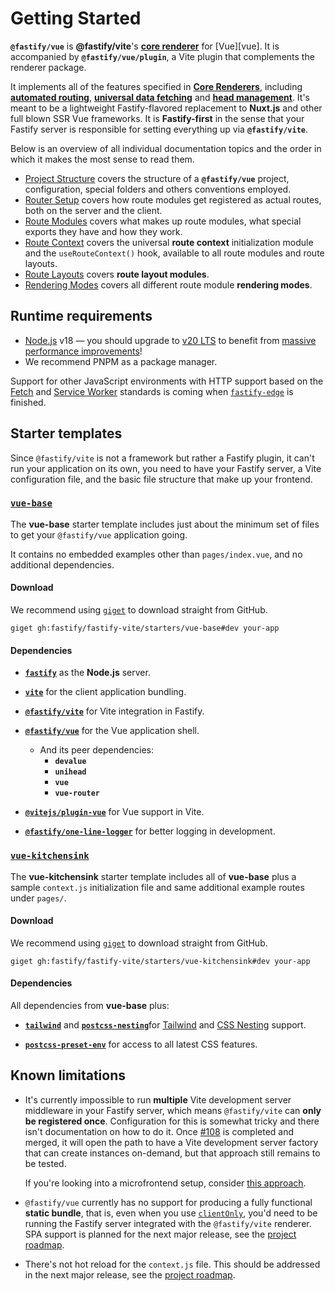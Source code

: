 <!--@include: ../guide/parts/links.md-->

# Getting Started

**`@fastify/vue`** is **@fastify/vite**'s [**core renderer**](/guide/core-renderers) for [Vue][vue]. It is accompanied by **`@fastify/vue/plugin`**, a Vite plugin that complements the renderer package.

It implements all of the features specified in [**Core Renderers**](/guide/core-renderers), including [**automated routing**](/vue/router-setup), [**universal data fetching**](/vue/route-modules#data-fetching) and [**head management**](/vue/route-modules#page-metadata). It's meant to be a lightweight Fastify-flavored replacement to **Nuxt.js** and other full blown SSR Vue frameworks. It is **Fastify-first** in the sense that your Fastify server is responsible for setting everything up via **`@fastify/vite`**.

Below is an overview of all individual documentation topics and the order in which it makes the most sense to read them.

- [Project Structure](/vue/project-structure) covers the structure of a **`@fastify/vue`** project, configuration, special folders and others conventions employed.
- [Router Setup](/vue/router-setup) covers how route modules get registered as actual routes, both on the server and the client.
- [Route Modules](/vue/route-modules) covers what makes up route modules, what special exports they have and how they work. 
- [Route Context](/vue/route-context) covers the universal **route context** initialization module and the `useRouteContext()` hook, available to all route modules and route layouts.
- [Route Layouts](/vue/route-layouts) covers **route layout modules**.
- [Rendering Modes](/vue/rendering-modes) covers all different route module **rendering modes**.

## Runtime requirements

- [Node.js](https://nodejs.org/en/) v18 — you should upgrade to [v20 LTS](https://nodejs.org/en/blog/announcements/v20-release-announce) to benefit from [massive performance improvements](https://blog.rafaelgss.dev/state-of-nodejs-performance-2023)!
- We recommend PNPM as a package manager.

Support for other JavaScript environments with HTTP support based on the [Fetch](https://fetch.spec.whatwg.org/) and [Service Worker](https://www.w3.org/TR/service-workers/) standards is coming when [`fastify-edge`](https://github.com/galvez/fastify-edge) is finished.

## Starter templates

Since `@fastify/vite` is not a framework but rather a Fastify plugin, it can't run your application on its own, you need to have your Fastify server, a Vite configuration file, and the basic file structure that make up your frontend.

### <a href="https://github.com/fastify/fastify-vite/tree/dev/starters/vue-base" target="_blank" rel="noreferrer"><code style="white-space: nowrap;">vue-base</code></a>

The **vue-base** starter template includes just about the minimum set of files to get your `@fastify/vue` application going. 

It contains no embedded examples other than `pages/index.vue`, and no additional dependencies.

#### Download

We recommend using [`giget`](https://github.com/unjs/giget) to download straight from GitHub.

```
giget gh:fastify/fastify-vite/starters/vue-base#dev your-app
```

#### Dependencies

- [**`fastify`**](https://github.com/fastify/fastify) as the **Node.js** server.

- [**`vite`**](https://vitejs.dev/) for the client application bundling.

- [**`@fastify/vite`**](https://github.com/fastify/fastify-vite) for Vite integration in Fastify.

- [**`@fastify/vue`**](https://github.com/fastify/fastify-vite/tree/dev/packages/fastify-vue) for the Vue application shell.
  - And its peer dependencies:
    - **`devalue`**
    - **`unihead`**
    - **`vue`**
    - **`vue-router`**

- [**`@vitejs/plugin-vue`**](https://github.com/vitejs/vite-plugin-vue) for Vue support in Vite.

- [**`@fastify/one-line-logger`**](https://github.com/fastify/one-line-logger) for better logging in development.

### <a href="https://github.com/fastify/fastify-vite/tree/dev/starters/vue-kitchensink" target="_blank" rel="noreferrer"><code style="white-space: nowrap;">vue-kitchensink</code></a>

The **vue-kitchensink** starter template includes all of **vue-base** plus a sample `context.js` initialization file and same additional example routes under `pages/`.


#### Download

We recommend using [`giget`](https://github.com/unjs/giget) to download straight from GitHub.

```
giget gh:fastify/fastify-vite/starters/vue-kitchensink#dev your-app
```

#### Dependencies

All dependencies from **vue-base** plus:

- [**`tailwind`**](https://github.com/unocss/unocss) and [**`postcss-nesting`**](https://www.npmjs.com/package/postcss-nesting)for [Tailwind](https://unocss.dev/presets/wind) and [CSS Nesting](https://www.w3.org/TR/css-nesting-1/) support.

- [**`postcss-preset-env`**](https://www.npmjs.com/package/postcss-preset-env) for access to all latest CSS features.

## Known limitations

- It's currently impossible to run **multiple** Vite development server middleware in your Fastify server, which means `@fastify/vite` can **only be registered once**. Configuration for this is somewhat tricky and there isn't documentation on how to do it. Once [#108](https://github.com/fastify/fastify-vite/pull/108) is completed and merged, it will open the path to have a Vite development server factory that can create instances on-demand, but that approach still remains to be tested.

  If you're looking into a microfrontend setup, consider [this approach](https://dev.to/getjv/react-micro-frontends-with-vite-5442).

- `@fastify/vue` currently has no support for producing a fully functional **static bundle**, that is, even when you use [`clientOnly`](/vue/rendering-modes#client-only), you'd need to be running the Fastify server integrated with the `@fastify/vite` renderer. SPA support is planned for the next major release, see the [project roadmap](/roadmap).

- There's not hot reload for the `context.js` file. This should be addressed in the next major release, see the [project roadmap](/roadmap).
